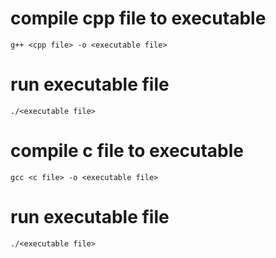 # compile cpp file to executable
`g++ <cpp file> -o <executable file>`
# run executable file
`./<executable file>`

# compile c file to executable
`gcc <c file> -o <executable file>`
# run executable file
`./<executable file>`